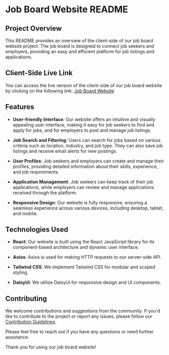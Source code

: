 # Job Board Website README

## Project Overview
This README provides an overview of the client-side of our job board website project. The job board is designed to connect job seekers and employers, providing an easy and efficient platform for job listings and applications.

## Client-Side Live Link
You can access the live version of the client-side of our job board website by clicking on the following link: [Job Board Website](https://www.yourwebsite.com)

## Features
- **User-friendly Interface**: Our website offers an intuitive and visually appealing user interface, making it easy for job seekers to find and apply for jobs, and for employers to post and manage job listings.

- **Job Search and Filtering**: Users can search for jobs based on various criteria such as location, industry, and job type. They can also save job listings and receive email alerts for new postings.

- **User Profiles**: Job seekers and employers can create and manage their profiles, providing detailed information about their skills, experience, and job requirements.

- **Application Management**: Job seekers can keep track of their job applications, while employers can review and manage applications received through the platform.

- **Responsive Design**: Our website is fully responsive, ensuring a seamless experience across various devices, including desktop, tablet, and mobile.


## Technologies Used
- **React**: Our website is built using the React JavaScript library for its component-based architecture and dynamic user interface.

- **Axios**: Axios is used for making HTTP requests to our server-side API.
- **Tailwind CSS**: We implement Tailwind CSS for modular and scoped styling.
- **DaisyUi**: We utilize DaisyUi for responsive design and UI components.

## Contributing
We welcome contributions and suggestions from the community. If you'd like to contribute to the project or report any issues, please follow our [Contribution Guidelines](https://github.com/yourusername/job-board-client/blob/main/CONTRIBUTING.md).

Please feel free to reach out if you have any questions or need further assistance.

Thank you for using our job board website!
